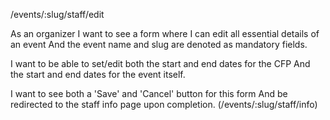 /events/:slug/staff/edit

As an organizer
I want to see a form where I can edit all essential details of an event
And the event name and slug are denoted as mandatory fields.

I want to be able to set/edit both the start and end dates for the CFP
And the start and end dates for the event itself.

I want to see both a 'Save' and 'Cancel' button for this form
And be redirected to the staff info page upon completion.
(/events/:slug/staff/info)
